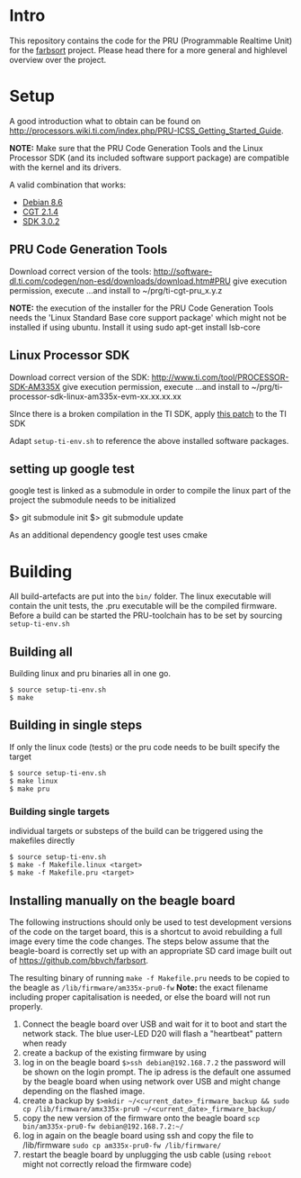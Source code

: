 # Intro

This repository contains the code for the PRU (Programmable Realtime Unit) for the [farbsort](https://github.com/bbvch/farbsort) project. Please head there for a more general and highlevel overview over the project. 

# Setup

A good introduction what to obtain can be found on http://processors.wiki.ti.com/index.php/PRU-ICSS_Getting_Started_Guide. 

__NOTE:__ Make sure that the PRU Code Generation Tools and the Linux Processor SDK (and its included software support package) are compatible with the kernel and its drivers.

A valid combination that works:
* [Debian 8.6](https://debian.beagleboard.org/images/bone-debian-8.6-lxqt-4gb-armhf-2016-11-06-4gb.img.xz)
* [CGT 2.1.4](http://software-dl.ti.com/codegen/esd/cgt_public_sw/PRU/2.1.4/ti_cgt_pru_2.1.4_linux_installer_x86.bin)
* [SDK 3.0.2](http://software-dl.ti.com/processor-sdk-linux/esd/AM335X/latest/index_FDS.html)


## PRU Code Generation Tools

Download correct version of the tools: http://software-dl.ti.com/codegen/non-esd/downloads/download.htm#PRU
give execution permission, execute
...and install to ~/prg/ti-cgt-pru_x.y.z

__NOTE:__ the execution of the installer for the PRU Code Generation Tools needs the 'Linux Standard Base core support package' which might not be installed if using ubuntu. Install it using sudo apt-get install lsb-core

## Linux Processor SDK
Download correct version of the SDK: http://www.ti.com/tool/PROCESSOR-SDK-AM335X
give execution permission, execute
...and install to ~/prg/ti-processor-sdk-linux-am335x-evm-xx.xx.xx.xx

SInce there is a broken compilation in the TI SDK, apply [this patch](0001-pru_virtio_ring-make-it-compile.patch) to the TI SDK


Adapt ```setup-ti-env.sh``` to reference the above installed software packages.

## setting up google test
google test is linked as a submodule in order to compile the linux part of the project the submodule needs to be initialized

$> git submodule init
$> git submodule update

As an additional dependency google test uses cmake

# Building

All build-artefacts are put into the `bin/` folder. The linux executable will contain the unit tests, the .pru executable will be the compiled firmware. Before a build can be started the PRU-toolchain has to be set by sourcing  ```setup-ti-env.sh```

## Building all

Building linux and pru binaries all in one go.

```
$ source setup-ti-env.sh
$ make 
```

## Building in single steps 
If only the linux code (tests) or the pru code needs to be built specify the target

```
$ source setup-ti-env.sh
$ make linux
$ make pru
```

### Building single targets
individual targets or substeps of the build can be triggered using the makefiles directly

``` 
$ source setup-ti-env.sh
$ make -f Makefile.linux <target>
$ make -f Makefile.pru <target>
```

## Installing manually on the beagle board
The following instructions should only be used to test development versions of the code on the target board, this is a shortcut to avoid rebuilding a full image every time the code changes. The steps below assume that the beagle-board is correctly set up with an appropriate SD card image built out of https://github.com/bbvch/farbsort. 

The resulting binary of running ```make -f Makefile.pru``` needs to be copied to the beagle as ```/lib/firmware/am335x-pru0-fw``` __Note:__ the exact filename including proper capitalisation is needed, or else the board will not run properly.

1. Connect the beagle board over USB and wait for it to boot and start the network stack. The blue user-LED D20 will flash a "heartbeat" pattern when ready
1. create a backup of the existing firmware by using
  1. log in on the beagle board ```$>ssh debian@192.168.7.2``` the password will be shown on the login prompt. The ip adress is the default one assumed by the beagle board when using network over USB and might change depending on the flashed image.
  1. create a backup by ```$>mkdir ~/<current_date>_firmware_backup && sudo cp /lib/firmware/amx335x-pru0 ~/<current_date>_firmware_backup/```
1. copy the new version of the firmware onto the beagle board ```scp bin/am335x-pru0-fw debian@192.168.7.2:~/```
1. log in again on the beagle board using ssh and copy the file to /lib/firmware ```sudo cp am335x-pru0-fw /lib/firmware/```
1. restart the beagle board by unplugging the usb cable (using ```reboot``` might not correctly reload the firmware code)

